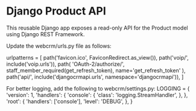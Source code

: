 # Django Product API

This reusable Django app exposes a read-only API for the Product model using Django REST Framework.

Update the webcrm/urls.py file as follows:

urlpatterns = [
    path('favicon.ico', FaviconRedirect.as_view()),
    path('voip/', include('voip.urls')),
    path(
        'OAuth-2/authorize/',
        staff_member_required(get_refresh_token), 
        name='get_refresh_token'
    ),   
    path('api/', include('djangocrmapi.urls', namespace='djangocrmapi')),
]

For better logging, add the following to webcrm/settings.py:
LOGGING = {
    'version': 1,
    'handlers': {
        'console': {
            'class': 'logging.StreamHandler',
        },
    },
    'root': {
        'handlers': ['console'],
        'level': 'DEBUG',
    },
}

